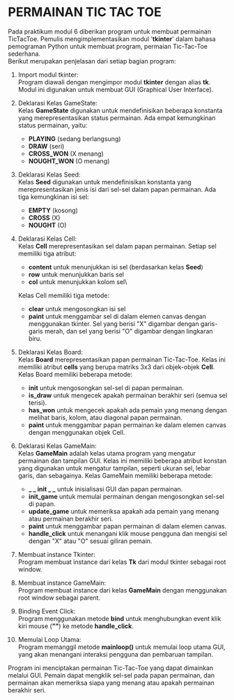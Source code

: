 # PERMAINAN TIC TAC TOE

Pada praktikum modul 6 diberikan program untuk membuat permainan TicTacToe. Pemulis mengimplementasikan modul '**tkinter**' dalam bahasa pemograman Python untuk membuat program, permaian Tic-Tac-Toe sederhana.\
Berikut merupakan penjelasan dari setiap bagian program:
1. Import modul tkinter:\
   Program diawali dengan mengimpor modul **tkinter** dengan alias **tk**. Modul ini digunakan untuk membuat GUI (Graphical User Interface).
2. Deklarasi Kelas GameState:\
   Kelas **GameState** digunakan untuk mendefinisikan beberapa konstanta yang merepresentasikan status permainan. Ada empat kemungkinan status permainan, yaitu:
   - **PLAYING** (sedang berlangsung)
   - **DRAW** (seri)
   - **CROSS_WON** (X menang)
   - **NOUGHT_WON** (O menang)
3. Deklarasi Kelas Seed:\
   Kelas **Seed** digunakan untuk mendefinisikan konstanta yang merepresentasikan jenis isi dari sel-sel dalam papan permainan. Ada tiga kemungkinan isi sel:
   - **EMPTY** (kosong)
   - **CROSS** (X)
   - **NOUGHT** (O)
4. Deklarasi Kelas Cell:\
   Kelas **Cell** merepresentasikan sel dalam papan permainan. Setiap sel memiliki tiga atribut:
   - **content** untuk menunjukkan isi sel (berdasarkan kelas **Seed**)
   - **row** untuk menunjukkan baris sel
   - **col** untuk menunjukkan kolom sel\

    Kelas Cell memiliki tiga metode:
     - **clear** untuk mengosongkan isi sel
     - **paint** untuk menggambar sel di dalam elemen canvas dengan menggunakan tkinter. Sel yang berisi "X" digambar dengan garis-garis merah, dan sel yang berisi "O" digambar dengan lingkaran biru.
5. Deklarasi Kelas Board:\
   Kelas **Board** merepresentasikan papan permainan Tic-Tac-Toe. Kelas ini memiliki atribut **cells** yang berupa matriks 3x3 dari objek-objek **Cell**. Kelas Board memiliki beberapa metode:
   - **init** untuk mengosongkan sel-sel di papan permainan.
   - **is_draw** untuk mengecek apakah permainan berakhir seri (semua sel terisi).
   - **has_won** untuk mengecek apakah ada pemain yang menang dengan melihat baris, kolom, atau diagonal papan permainan.
   - **paint** untuk menggambar papan permainan ke dalam elemen canvas dengan menggunakan objek Cell.
6. Deklarasi Kelas GameMain:\
   Kelas **GameMain** adalah kelas utama program yang mengatur permainan dan tampilan GUI. Kelas ini memiliki beberapa atribut konstan yang digunakan untuk mengatur tampilan, seperti ukuran sel, lebar garis, dan sebagainya. Kelas GameMain memiliki beberapa metode:
   - **_ _ init _ _** untuk inisialisasi GUI dan papan permainan.
   - **init_game** untuk memulai permainan dengan mengosongkan sel-sel di papan.
   - **update_game** untuk memeriksa apakah ada pemain yang menang atau permainan berakhir seri.
   - **paint** untuk menggambar papan permainan di dalam elemen canvas.
   - **handle_click** untuk menangani klik mouse pengguna dan mengisi sel dengan "X" atau "O" sesuai giliran pemain.
7. Membuat instance Tkinter:\
   Program membuat instance dari kelas **Tk** dari modul tkinter sebagai root window.
8. Membuat instance GameMain:\
   Program membuat instance dari kelas **GameMain** dengan menggunakan root window sebagai parent.
9. Binding Event Click:\
   Program menggunakan metode **bind** untuk menghubungkan event klik kiri mouse (**"<Button-1>"**) ke metode **handle_click**.
10. Memulai Loop Utama:\
    Program memanggil metode **mainloop()** untuk memulai loop utama GUI, yang akan menangani interaksi pengguna dan pembaruan tampilan.

Program ini menciptakan permainan Tic-Tac-Toe yang dapat dimainkan melalui GUI. Pemain dapat mengklik sel-sel pada papan permainan, dan permainan akan memeriksa siapa yang menang atau apakah permainan berakhir seri.
